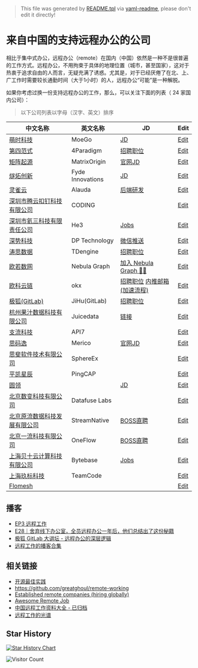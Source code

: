 > This file was generated by [README.tpl](README.tpl) via [yaml-readme](https://github.com/LinuxSuRen/yaml-readme), please don't edit it directly!

# 来自中国的支持远程办公的公司

相比于集中式办公，远程办公（remote）在国内（中国）依然是一种不是很普遍的工作方式。远程办公，不用拘束于具体的地理位置（城市，甚至国家），这对于热衷于追求自由的人而言，无疑充满了诱惑。尤其是，对于已经厌倦了在北、上、广工作时需要较长通勤时间（大于1小时）的人，远程办公“可能”是一种解脱。

如果你考虑过换一份支持远程办公的工作，那么，可以关注下面的列表（ 24 家国内公司）：

> 以下公司列表以字母（汉字、英文）排序

| 中文名称 | 英文名称 | JD | Edit |
|---|---|---|---|
|[萌时科技](https://www.moego.pet)|MoeGo|[JD](https://selective-ginger-c4e.notion.site/MoeGo-Internal-Referral-MoeGo-b6a77543c00e4ca2b3f80c85d1553731)| [Edit](items/moego.yaml) |
|[第四范式](https://www.4paradigm.com)|4Paradigm|[招聘职位](https://www.4paradigm.com/about/hr.html)| [Edit](items/4Paradigm.yaml) |
|[矩阵起源](https://www.matrixorigin.io/)|MatrixOrigin|[官网JD](https://www.matrixorigin.cn/recruitment.html)| [Edit](items/matrixorigin.yaml) |
|[燧炻创新](https://fydeos.com/)|Fyde Innovations|[JD](https://fydeos.com/career/)| [Edit](items/fydeos.yaml) |
|[灵雀云](https://www.alauda.cn)|Alauda|[后端研发](https://app.mokahr.com/apply/lqy/2430#/jobs?zhineng=4060&amp;page=1&amp;department=%5B3251%5D&amp;commitment=)| [Edit](items/alauda.yaml) |
|[深圳市腾云扣钉科技有限公司](https://coding.net/)|CODING|| [Edit](items/coding.yaml) |
|[深圳市氦三科技有限责任公司](https://he3.app)|He3|[Jobs](https://www.zhipin.com/gongsi/21bcc079354b26721XR52dy6EVA~.html)| [Edit](items/he3.yaml) |
|[深势科技](https://dp.tech/)|DP Technology|[微信推送](https://mp.weixin.qq.com/s/diFh15Osfhp_NMxud8QNsA)| [Edit](items/dptech.yaml) |
|[涛思数据](https://www.taosdata.com/)|TDengine|[招聘职位](https://www.taosdata.com/careers)| [Edit](items/taosdata.yaml) |
|[欧若数网](https://nebula-graph.com.cn/)|Nebula Graph|[加入 Nebula Graph 🏴‍☠️](https://vesoft.com/cn/careers/)| [Edit](items/nebula.yaml) |
|[欧科云链](https://www.okg.com/zh-cn)|okx|[招聘职位](https://app.mokahr.com/apply/okgroup/4333#/) [内推邮箱(加速流程)](mailto:binhao.li@okg.com)| [Edit](items/okx.yaml) |
|[极狐(GitLab)](https://gitlab.cn/)|JiHu(GitLab)|[招聘职位](https://about.gitlab.cn/careers)| [Edit](items/gitlab.yaml) |
|[杭州果汁数据科技有限公司](https://juicefs.com/)|Juicedata|[链接](https://github.com/juicedata/we-are-hiring)| [Edit](items/juicefs.yaml) |
|[支流科技](https://www.apiseven.com/zh)|API7|| [Edit](items/apiseven.yaml) |
|[思码逸](https://www.merico.cn)|Merico|[官网JD](https://merico.jobs.feishu.cn/index)| [Edit](items/merico.yaml) |
|[思斐软件技术有限公司](https://sphere-ex.com/)|SphereEx|| [Edit](items/sphere-ex.yaml) |
|[平凯星辰](https://pingcap.com/zh/)|PingCAP|| [Edit](items/pingcap.yaml) |
|[圆领](https://www.yuanling.com)||[JD](https://zhaopin.lanehub.cn/home)| [Edit](items/yuanling.yaml) |
|[北京数变科技有限公司](https://databend.rs/)|Datafuse Labs|| [Edit](items/databend.yaml) |
|[北京原流数据科技发展有限公司](http://streamnative.io)|StreamNative|[BOSS直聘](https://www.zhipin.com/gongsi/c1aae0d48be290771nd639y7FlQ~.html)| [Edit](items/streamnative.yaml) |
|[北京一流科技有限公司](https://www.oneflow.org)|OneFlow|[BOSS直聘](https://www.zhipin.com/gongsir/41201289c2786e311H1_3NW5Ew~~.html)| [Edit](items/oneflow.yaml) |
|[上海贝十云计算科技有限公司](https://bytebase.com)|Bytebase|[Jobs](https://bytebase.com/jobs)| [Edit](items/bytebase.yaml) |
|[上海玖标科技](https://www.teamcode.com)|TeamCode|| [Edit](items/teamcode.yaml) |
|[Flomesh](https://flomesh.cn/)||| [Edit](items/flomesh.yaml) |

## 播客

* [EP3 远程工作](https://t.ermin.al/remote)
* [E28｜舍弃线下办公室，全员远程办公一年后，他们总结出了这份秘籍](https://zuzhijinhualun.fireside.fm/28)
* [极狐 GitLab 大讲坛 - 远程办公的深层逻辑](https://www.ximalaya.com/keji/54781524/475958284)
* [远程工作的播客合集](https://linuxsuren.github.io/awesome-feeds/podcasts/remote-jobs/)

## 相关链接

* [开源最佳实践](https://github.com/LinuxSuRen/open-source-best-practice)
* https://github.com/greatghoul/remote-working
* [Established remote companies (hiring globally)](https://github.com/yanirs/established-remote)
* [Awesome Remote Job](https://github.com/lukasz-madon/awesome-remote-job)
* [中国远程工作资料大全 - 已归档](https://github.com/greatghoul/remote-working)
* [远程工作的光谱](https://xuanwo.io/reports/2022-21/)

## Star History

[![Star History Chart](https://api.star-history.com/svg?repos=LinuxSuRen/remote-jobs-in-china&amp;type=Date)](https://star-history.com/#LinuxSuRen/remote-jobs-in-china&amp;Date)

![Visitor Count](https://profile-counter.glitch.me/LinuxSuRen-remote-jobs-in-china/count.svg)

